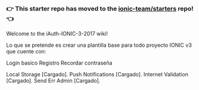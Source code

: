 ### :point_right: This starter repo has moved to the [ionic-team/starters](https://github.com/ionic-team/starters/tree/master/ionic-angular/official/blank) repo! :point_left:

Welcome to the iAuth-IONIC-3-2017 wiki!

Lo que se pretende es crear una plantilla base para todo proyecto IONIC v3 que cuente con:

Login basico Registro Recordar contraseña

Local Storage [Cargado]. 
Push Notifications [Cargado]. 
Internet Validation [Cargado]. 
Send Err Admin [Cargado].
